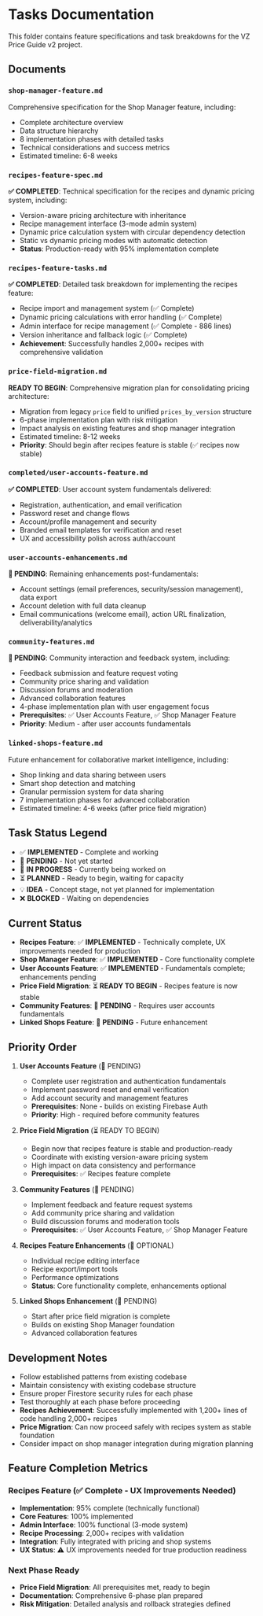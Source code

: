 # Tasks Documentation

This folder contains feature specifications and task breakdowns for the VZ Price Guide v2 project.

## Documents

### `shop-manager-feature.md`

Comprehensive specification for the Shop Manager feature, including:

-   Complete architecture overview
-   Data structure hierarchy
-   8 implementation phases with detailed tasks
-   Technical considerations and success metrics
-   Estimated timeline: 6-8 weeks

### `recipes-feature-spec.md`

**✅ COMPLETED**: Technical specification for the recipes and dynamic pricing system, including:

-   Version-aware pricing architecture with inheritance
-   Recipe management interface (3-mode admin system)
-   Dynamic price calculation system with circular dependency detection
-   Static vs dynamic pricing modes with automatic detection
-   **Status**: Production-ready with 95% implementation complete

### `recipes-feature-tasks.md`

**✅ COMPLETED**: Detailed task breakdown for implementing the recipes feature:

-   Recipe import and management system (✅ Complete)
-   Dynamic pricing calculations with error handling (✅ Complete)
-   Admin interface for recipe management (✅ Complete - 886 lines)
-   Version inheritance and fallback logic (✅ Complete)
-   **Achievement**: Successfully handles 2,000+ recipes with comprehensive validation

### `price-field-migration.md`

**READY TO BEGIN**: Comprehensive migration plan for consolidating pricing architecture:

-   Migration from legacy `price` field to unified `prices_by_version` structure
-   6-phase implementation plan with risk mitigation
-   Impact analysis on existing features and shop manager integration
-   Estimated timeline: 8-12 weeks
-   **Priority**: Should begin after recipes feature is stable (✅ recipes now stable)

### `completed/user-accounts-feature.md`

**✅ COMPLETED**: User account system fundamentals delivered:

-   Registration, authentication, and email verification
-   Password reset and change flows
-   Account/profile management and security
-   Branded email templates for verification and reset
-   UX and accessibility polish across auth/account

### `user-accounts-enhancements.md`

**🔄 PENDING**: Remaining enhancements post-fundamentals:

-   Account settings (email preferences, security/session management), data export
-   Account deletion with full data cleanup
-   Email communications (welcome email), action URL finalization, deliverability/analytics

### `community-features.md`

**🔄 PENDING**: Community interaction and feedback system, including:

-   Feedback submission and feature request voting
-   Community price sharing and validation
-   Discussion forums and moderation
-   Advanced collaboration features
-   4-phase implementation plan with user engagement focus
-   **Prerequisites**: ✅ User Accounts Feature, ✅ Shop Manager Feature
-   **Priority**: Medium - after user accounts fundamentals

### `linked-shops-feature.md`

Future enhancement for collaborative market intelligence, including:

-   Shop linking and data sharing between users
-   Smart shop detection and matching
-   Granular permission system for data sharing
-   7 implementation phases for advanced collaboration
-   Estimated timeline: 4-6 weeks (after price field migration)

## Task Status Legend

-   ✅ **IMPLEMENTED** - Complete and working
-   🔄 **PENDING** - Not yet started
-   🚧 **IN PROGRESS** - Currently being worked on
-   ⏳ **PLANNED** - Ready to begin, waiting for capacity
-   💡 **IDEA** - Concept stage, not yet planned for implementation
-   ❌ **BLOCKED** - Waiting on dependencies

## Current Status

-   **Recipes Feature**: ✅ **IMPLEMENTED** - Technically complete, UX improvements needed for production
-   **Shop Manager Feature**: ✅ **IMPLEMENTED** - Core functionality complete
-   **User Accounts Feature**: ✅ **IMPLEMENTED** - Fundamentals complete; enhancements pending
-   **Price Field Migration**: ⏳ **READY TO BEGIN** - Recipes feature is now stable
-   **Community Features**: 🔄 **PENDING** - Requires user accounts fundamentals
-   **Linked Shops Feature**: 🔄 **PENDING** - Future enhancement

## Priority Order

1. **User Accounts Feature** (🔄 PENDING)

    - Complete user registration and authentication fundamentals
    - Implement password reset and email verification
    - Add account security and management features
    - **Prerequisites**: None - builds on existing Firebase Auth
    - **Priority**: High - required before community features

2. **Price Field Migration** (⏳ READY TO BEGIN)

    - Begin now that recipes feature is stable and production-ready
    - Coordinate with existing version-aware pricing system
    - High impact on data consistency and performance
    - **Prerequisites**: ✅ Recipes feature complete

3. **Community Features** (🔄 PENDING)

    - Implement feedback and feature request systems
    - Add community price sharing and validation
    - Build discussion forums and moderation tools
    - **Prerequisites**: ✅ User Accounts Feature, ✅ Shop Manager Feature

4. **Recipes Feature Enhancements** (🔄 OPTIONAL)

    - Individual recipe editing interface
    - Recipe export/import tools
    - Performance optimizations
    - **Status**: Core functionality complete, enhancements optional

5. **Linked Shops Enhancement** (🔄 PENDING)
    - Start after price field migration is complete
    - Builds on existing Shop Manager foundation
    - Advanced collaboration features

## Development Notes

-   Follow established patterns from existing codebase
-   Maintain consistency with existing codebase structure
-   Ensure proper Firestore security rules for each phase
-   Test thoroughly at each phase before proceeding
-   **Recipes Achievement**: Successfully implemented with 1,200+ lines of code handling 2,000+ recipes
-   **Price Migration**: Can now proceed safely with recipes system as stable foundation
-   Consider impact on shop manager integration during migration planning

## Feature Completion Metrics

### Recipes Feature (✅ Complete - UX Improvements Needed)

-   **Implementation**: 95% complete (technically functional)
-   **Core Features**: 100% implemented
-   **Admin Interface**: 100% functional (3-mode system)
-   **Recipe Processing**: 2,000+ recipes with validation
-   **Integration**: Fully integrated with pricing and shop systems
-   **UX Status**: ⚠️ UX improvements needed for true production readiness

### Next Phase Ready

-   **Price Field Migration**: All prerequisites met, ready to begin
-   **Documentation**: Comprehensive 6-phase plan prepared
-   **Risk Mitigation**: Detailed analysis and rollback strategies defined
